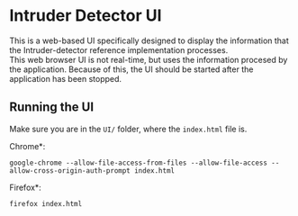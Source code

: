 # Intruder Detector UI
This is a web-based UI specifically designed to display the information that the Intruder-detector reference implementation processes.   
This web browser UI is not real-time, but uses the information procesed by the application. Because of this, the UI should be started after the application has been stopped.

## Running the UI
Make sure you are in the `UI/` folder, where the `index.html` file is.

Chrome*:
```
google-chrome --allow-file-access-from-files --allow-file-access --allow-cross-origin-auth-prompt index.html
```
Firefox*:
```
firefox index.html
```
